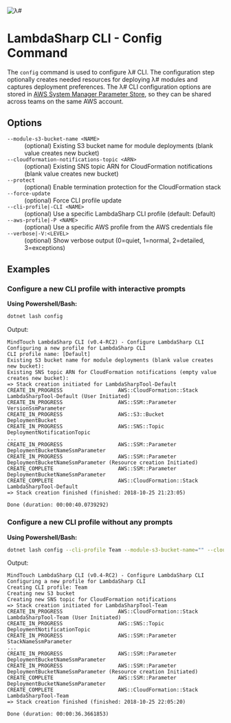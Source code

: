 ![λ#](../../../Docs/LambdaSharp_v2_small.png)

# LambdaSharp CLI - Config Command

The `config` command is used to configure λ# CLI. The configuration step optionally creates needed resources for deploying λ# modules and captures deployment preferences. The λ# CLI configuration options are stored in [AWS System Manager Parameter Store](https://docs.aws.amazon.com/systems-manager/latest/userguide/systems-manager-paramstore.html), so they can be shared across teams on the same AWS account.

## Options

<dl>

<dt><code>--module-s3-bucket-name &lt;NAME&gt;</code></dt>
<dd>(optional) Existing S3 bucket name for module deployments (blank value creates new bucket)</dd>

<dt><code>--cloudformation-notifications-topic &lt;ARN&gt;</code></dt>
<dd>(optional) Existing SNS topic ARN for CloudFormation notifications (blank value creates new bucket)</dd>

<dt><code>--protect</code></dt>
<dd>(optional) Enable termination protection for the CloudFormation stack</dd>

<dt><code>--force-update</code></dt>
<dd>(optional) Force CLI profile update</dd>

<dt><code>--cli-profile|-CLI &lt;NAME&gt;</code></dt>
<dd>(optional) Use a specific LambdaSharp CLI profile (default: Default)</dd>

<dt><code>--aws-profile|-P &lt;NAME&gt;</code></dt>
<dd>(optional) Use a specific AWS profile from the AWS credentials file</dd>

<dt><code>--verbose|-V:&lt;LEVEL&gt;</code></dt>
<dd>(optional) Show verbose output (0=quiet, 1=normal, 2=detailed, 3=exceptions)</dd>

</dl>

## Examples

### Configure a new CLI profile with interactive prompts

__Using Powershell/Bash:__
```bash
dotnet lash config
```

Output:
```
MindTouch LambdaSharp CLI (v0.4-RC2) - Configure LambdaSharp CLI
Configuring a new profile for LambdaSharp CLI
CLI profile name: [Default]
Existing S3 bucket name for module deployments (blank value creates new bucket):
Existing SNS topic ARN for CloudFormation notifications (empty value creates new bucket):
=> Stack creation initiated for LambdaSharpTool-Default
CREATE_IN_PROGRESS                  AWS::CloudFormation::Stack                              LambdaSharpTool-Default (User Initiated)
CREATE_IN_PROGRESS                  AWS::SSM::Parameter                                     VersionSsmParameter
CREATE_IN_PROGRESS                  AWS::S3::Bucket                                         DeploymentBucket
CREATE_IN_PROGRESS                  AWS::SNS::Topic                                         DeploymentNotificationTopic
...
CREATE_IN_PROGRESS                  AWS::SSM::Parameter                                     DeploymentBucketNameSsmParameter
CREATE_IN_PROGRESS                  AWS::SSM::Parameter                                     DeploymentBucketNameSsmParameter (Resource creation Initiated)
CREATE_COMPLETE                     AWS::SSM::Parameter                                     DeploymentBucketNameSsmParameter
CREATE_COMPLETE                     AWS::CloudFormation::Stack                              LambdaSharpTool-Default
=> Stack creation finished (finished: 2018-10-25 21:23:05)

Done (duration: 00:00:40.0739292)
```

### Configure a new CLI profile without any prompts

__Using Powershell/Bash:__
```bash
dotnet lash config --cli-profile Team --module-s3-bucket-name="" --cloudformation-notifications-topic=""
```

Output:
```
MindTouch LambdaSharp CLI (v0.4-RC2) - Configure LambdaSharp CLI
Configuring a new profile for LambdaSharp CLI
Creating CLI profile: Team
Creating new S3 bucket
Creating new SNS topic for CloudFormation notifications
=> Stack creation initiated for LambdaSharpTool-Team
CREATE_IN_PROGRESS                  AWS::CloudFormation::Stack                              LambdaSharpTool-Team (User Initiated)
CREATE_IN_PROGRESS                  AWS::SNS::Topic                                         DeploymentNotificationTopic
CREATE_IN_PROGRESS                  AWS::SSM::Parameter                                     StackNameSsmParameter
...
CREATE_IN_PROGRESS                  AWS::SSM::Parameter                                     DeploymentBucketNameSsmParameter
CREATE_IN_PROGRESS                  AWS::SSM::Parameter                                     DeploymentBucketNameSsmParameter (Resource creation Initiated)
CREATE_COMPLETE                     AWS::SSM::Parameter                                     DeploymentBucketNameSsmParameter
CREATE_COMPLETE                     AWS::CloudFormation::Stack                              LambdaSharpTool-Team
=> Stack creation finished (finished: 2018-10-25 22:05:20)

Done (duration: 00:00:36.3661853)
```
